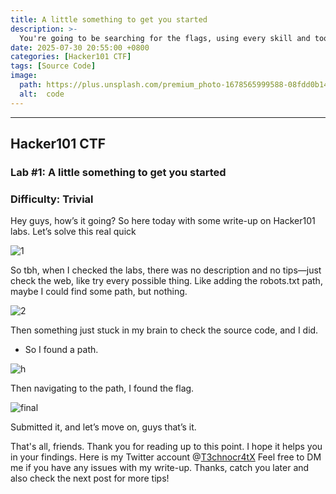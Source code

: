 ```yaml
---
title: A little something to get you started
description: >-
  You're going to be searching for the flags, using every skill and tool in your arsenal. Flags are placed in various locations -- they might be in a file, in the database, stuck into source code, or otherwise -- and your goal is to hunt them all down.
date: 2025-07-30 20:55:00 +0800
categories: [Hacker101 CTF]
tags: [Source Code]
image:
  path: https://plus.unsplash.com/premium_photo-1678565999588-08fdd0b1410b?w=500&auto=format&fit=crop&q=60&ixlib=rb-4.1.0&ixid=M3wxMjA3fDB8MHxzZWFyY2h8OXx8Y29kZSUyMHJldmlld3xlbnwwfHwwfHx8MA%3D%3D
  alt:  code
---
```


***
## Hacker101 CTF
### Lab #1: A little something to get you started
### Difficulty: Trivial

Hey guys, how’s it going? So here today with some write-up on Hacker101 labs. Let’s solve this real quick

![1](https://github.com/user-attachments/assets/a8cb875d-f790-4713-bdf9-498544d08433)

So tbh, when I checked the labs, there was no description and no tips—just check the web, like try every possible thing. Like adding the robots.txt path, maybe I could find some path, but nothing.

![2](https://github.com/user-attachments/assets/30dfc362-c571-4376-921d-c3658bbb8c4c)

Then something just stuck in my brain to check the source code, and I did.

- So I found a path.

![h](https://github.com/user-attachments/assets/1b60cb8b-b5f4-488c-aba6-370cd83b3579)

Then navigating to the path, I found the flag.

![final](https://github.com/user-attachments/assets/952f9280-dda1-4596-a931-4f54e5bc8ea0)

Submitted it, and let’s move on, guys that’s it.

That's all, friends. Thank you for reading up to this point. I hope it helps you in your findings. Here is my Twitter account @[T3chnocr4tX](https://x.com/T3chnocr4tx) Feel free to DM me if you have any issues with my write-up.
Thanks, catch you later and also check the next post for more tips!